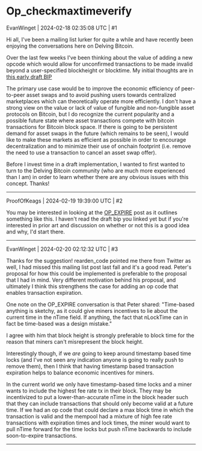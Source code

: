 # Op_checkmaxtimeverify

EvanWinget | 2024-02-18 02:35:08 UTC | #1

Hi all, I've been a mailing list lurker for quite a while and have recently been enjoying the conversations here on Delving Bitcoin. 

Over the last few weeks I've been thinking about the value of adding a new opcode which would allow for unconfirmed transactions to be made invalid beyond a user-specified blockheight or blocktime. My initial thoughts are in [this early draft BIP](https://github.com/EvanWinget/bips/blob/7d70761da8fe43ae5d4fdd0c18b14765652ccfec/bip-checkmaxtimeverify.mediawiki)

The primary use case would be to improve the economic efficiency of peer-to-peer asset swaps and to avoid pushing users towards centralized marketplaces which can theoretically operate more efficiently. I don't have a strong view on the value or lack of value of fungible and non-fungible asset protocols on Bitcoin, but I do recognize the current popularity and a possible future state where asset transactions compete with bitcoin transactions for Bitcoin block space. If there is going to be persistent demand for asset swaps in the future (which remains to be seen), I would like to make these markets as efficient as possible in order to encourage decentralization and to minimize their use of onchain footprint (i.e. remove the need to use a transaction to cancel an asset swap offer).

Before I invest time in a draft implementation, I wanted to first wanted to turn to the Delving Bitcoin community (who are much more experienced than I am) in order to learn whether there are any obvious issues with this concept. Thanks!

-------------------------

ProofOfKeags | 2024-02-19 19:39:00 UTC | #2

You may be interested in looking at the [OP_EXPIRE](https://lists.linuxfoundation.org/pipermail/bitcoin-dev/2023-October/022042.html) post as it outlines something like this. I haven't read the draft bip you linked yet but if you're interested in prior art and discussion on whether or not this is a good idea and why, I'd start there.

-------------------------

EvanWinget | 2024-02-20 02:12:32 UTC | #3

Thanks for the suggestion! rearden_code pointed me there from Twitter as well, I had missed this mailing list post last fall and it's a good read.  Peter's proposal for how this could be implemented is preferable to the proposal that I had in mind. Very different motivation behind his proposal, and ultimately I think this strengthens the case for adding an op code that enables transaction expiration.

One note on the OP_EXPIRE conversation is that Peter shared: "Time-based anything is sketchy, as it could give miners incentives to lie about
the current time in the nTime field. If anything, the fact that nLockTime can
in fact be time-based was a design mistake."

I agree with him that block height is strongly preferable to block time for the reason that miners can't misrepresent the block height.

Interestingly though, if we *are* going to keep around timestamp based time locks (and I've not seen any indication anyone is going to really push to remove them), then I think that having timestamp based transaction expiration helps to balance economic incentives for miners.

In the current world we only have timestamp-based time locks and a miner wants to include the highest fee rate tx in their block. They may be incentivized to put a lower-than-accurate nTime in the block header such that they can include transactions that should only become valid at a future time. If we had an op code that could declare a max block time in which the transaction is valid and the mempool had a mixture of high fee rate transactions with expiration times and lock times, the miner would want to pull nTime forward for the time locks but push nTime backwards to include soon-to-expire transactions.

-------------------------

